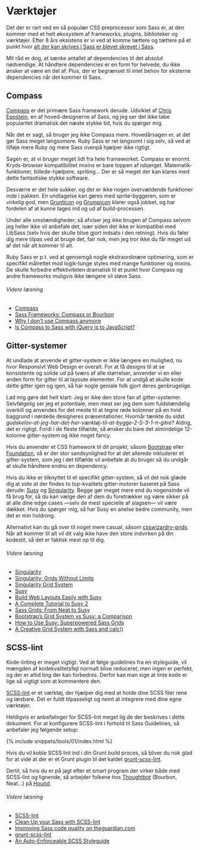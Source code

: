 
# Værktøjer

Det der er rart ved en så populær CSS preprocessor som Sass er, at den kommer med et helt økosystem af frameworks, plugins, biblioteker og værktøjer. Efter 8 års eksistens er vi ved at komme tættere og tættere på et punkt hvor [alt der kan skrives i Sass er blevet skrevet i Sass](http://hugogiraudel.com/2014/10/27/rethinking-atwoods-law/).

Mit råd er dog, at sænke antallet af dependencies til det absolut nødvendige. At håndtere dependencies er en form for helvede, du ikke ønsker at være en del af. Plus, der er begrænset til intet behov for eksterne dependencies når det kommer til Sass.

## Compass

[Compass](http://compass-style.org/) er det primære Sass framework derude. Udviklet af [Chris Eppstein](https://twitter.com/chriseppstein), en af hoved-designerne af Sass, og jeg ser det ikke tabe popularitet dramatisk det næste stykke tid, hvis du spørger mig.

Når det er sagt, så bruger jeg ikke Compass mere. Hovedårsagen er, at det gør Sass meget langsomere. Ruby Sass er ret langsomt i sig selv, så ved at tilføje mere Ruby og mere Sass ovenpå hjælper ikke rigtigt.

Sagen er, at vi bruger meget lidt fra hele frameworket. Compass er enormt. Kryds-browser kompatibilitet mixins er bare toppen af isbjerget. Matematik-funktioner, billede-hjælpere, spriting... Der er så meget der kan klares med dette fantastiske stykke software.

Desværre er det hele sukker, og der er ikke nogen overvældende funktioner inde i pakken. En undtagelse kan gøres med sprite-byggeren, som er *virkelig god*, men [Grunticon](https://github.com/filamentgroup/grunticon) og [Grumpicon](http://grumpicon.com/) klarer også jobbet, og har fordelen af at kunne tages ind og ud af build-processen.

Under alle omstændigheder, så afviser jeg ikke brugen af Compass selvom jeg heller ikke vil anbefale det, især siden det ikke er kompatibel med LibSass (selv hvis der skulle blive gjort indsats i den retning). Hvis du føler dig mere tilpas ved at bruge det, fair nok, men jeg tror ikke du får meget ud af det når alt kommer til alt.

<div class="note">
  <p>Ruby Sass er p.t. ved at gennemgå nogle ekstraordinære optimering, som er specifikt målrettet mod logik-tunge styles med mange funktioner og mixins. De skulle forbedre effektiviteten dramatisk til et punkt hvor Compass og andre frameworks muligvis ikke længere vil sløve Sass.</p>
</div>

###### Videre læsning

* [Compass](http://compass-style.org/)
* [Sass Frameworks: Compass or Bourbon](http://www.sitepoint.com/compass-or-bourbon-sass-frameworks/)
* [Why I don't use Compass anymore](http://www.sitepoint.com/dont-use-compass-anymore/)
* [Is Compass to Sass with jQuery is to JavaScript?](http://www.sitepoint.com/compass-sass-jquery-javascript/)

## Gitter-systemer

At undlade at anvende et gitter-system er ikke længere en mulighed, nu hvor Responsivt Web Design er overalt. For at få designs til at se konsistente og solide ud på tværs af alle størrelser, anvender vi en eller anden form for gitter til at layoute elementer. For at undgå at skulle kode dette gitter igen og igen, så har nogle geniale folk gjort deres genbrugelige.

Lad mig gøre det helt klart: Jeg er ikke den store fan af gitter-systemer. Selvfølgelig ser jeg et potentiale, men mest ser jeg dem som fuldstændelig overkill og anvendes for det meste til at tegne røde kolonner på en hvid baggrund i nørdede designeres præsentationer. Hvornår tænkte du sidst *gudskelov-at-jeg-har-det-her-værktøj-til-at-bygge-2-5-3-1-π-gitre*? Aldrig, det er rigtigt. Fordi i de fleste tilfælde, så ønsker du bare det almindelige 12-kolonne gitter-system og ikke noget fancy.

Hvis du anvender et CSS framework til dit projekt, såsom [Bootstrap](http://getbootstrap.com/) eller [Foundation](http://foundation.zurb.com/), så er der stor sandsynlighed for at det allerede inkluderer et gitter-system, som jeg i det tilfælde vil anbefale at du bruger så du undgår at skulle håndtere endnu en dependency.

Hvis du ikke er tilknyttet til et specifikt gitter-system, så vil det nok glæde dig at vide at der findes to top-kvalitets gitter-motorer baseret på Sass derude: [Susy](http://susy.oddbird.net/) og [Singularity](http://singularity.gs/). Begge gør meget mere end du nogensinde vil få brug for, så du kan vælge den af dem du foretrækker og være sikker på at alle dine edge cases &mdash;selv de mest specielle af slagsen&mdash; vil være dækket. Hvis du spørger mig, så har Susy en anelse bedre community, men det er min holdning.

Alternativt kan du gå over til noget mere casual, såsom [csswizardry-grids](https://github.com/csswizardry/csswizardry-grids). Når alt kommer til alt vil dit valg ikke have den store indvirken på din kodestil, så det er faktisk mest op til dig.

###### Videre læsning

* [Singularity](http://singularity.gs/)
* [Singularity: Grids Without Limits](http://fourword.fourkitchens.com/article/singularity-grids-without-limits)
* [Singularity Grid System](http://www.mediacurrent.com/blog/singularity-grid-system)
* [Susy](http://susy.oddbird.net/)
* [Build Web Layouts Easily with Susy](http://css-tricks.com/build-web-layouts-easily-susy/)
* [A Complete Tutorial to Susy 2](http://www.zell-weekeat.com/susy2-tutorial/)
* [Sass Grids: From Neat to Susy](http://www.sitepoint.com/sass-grids-neat-susy/)
* [Bootstrap’s Grid System vs Susy: a Comparison](http://www.sitepoint.com/bootstraps-grid-system-vs-susy-comparison/)
* [How to Use Susy: Superpowered Sass Grids](http://webdesign.tutsplus.com/tutorials/how-to-use-susy-superpowered-sass-grids--cms-22744)
* [A Creative Grid System with Sass and calc()](http://www.sitepoint.com/creative-grid-system-sass-calc/)

## SCSS-lint

Kode-linting er meget vigtigt. Ved at følge guidelines fra en styleguide, vil mængden af kodekvalitetsfejl normalt blive reduceret, men ingen er perfekt, og der er altid ting der kan forbedres. Derfor kan man sige at linte kode er lige så vigtigt som at kommentere den.

[SCSS-lint](https://github.com/causes/scss-lint) er et værktøj, der hjælper dig med at holde dine SCSS filer rene og læsbare. Det er fuldt tilpasseligt og nemt at integrere med dine egne værktøjer.

Heldigvis er anbefalinger for SCSS-lint meget lig de der beskrives i dette dokument. For at konfigurere SCSS-lint i forhold til Sass Guidelines, så anbefaler jeg følgende setup:

{% include snippets/tools/01/index.html %}

<div class="note">
  <p>Hvis du vil koble SCSS lint ind i din Grunt build proces, så bliver du nok glad for at vide at der er et Grunt plugin til det kaldet <a href="https://github.com/ahmednuaman/grunt-scss-lint">grunt-scss-lint</a>.</p>
  <p>Dertil, så hvis du er på jagt efter et smart program der virker både med SCSS-lint og lignende, så arbejder folkene hos <a href="http://thoughtbot.com/">Thoughtbot</a> (Bourbon, Neat...) på <a href="https://houndci.com/">Hound</a>.</p>
</div>

###### Videre læsning

* [SCSS-lint](https://github.com/causes/scss-lint)
* [Clean Up your Sass with SCSS-lint](http://blog.martinhujer.cz/clean-up-your-sass-with-scss-lint/)
* [Improving Sass code quality on theguardian.com](http://www.theguardian.com/info/developer-blog/2014/may/13/improving-sass-code-quality-on-theguardiancom)
* [grunt-scss-lint](https://github.com/ahmednuaman/grunt-scss-lint)
* [An Auto-Enforceable SCSS Styleguide](http://davidtheclark.com/scss-lint-styleguide/)
